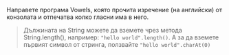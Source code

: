 Направете програма Vowels, която прочита изречение (на английски) от конзолата
и отпечатва колко гласни има в него.

> Дължината на String можете да вземете чрез метода String.length(),
> например: `"hello world".length()`.
> А за да вземете първият символ от стринга, ползвайте
> `"hello world".charAt(0)`